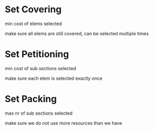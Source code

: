 # Set Covering

min cost of elems selected

make sure all elems are still covered, can be selected multiple times

# Set Petitioning

min cost of sub sections selected 

make sure each elem is selected exactly once

# Set Packing

max nr of sub sections selected

make sure we do not use more resources than we have
